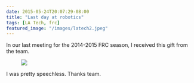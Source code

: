 ```yaml
---
date: 2015-05-24T20:07:29-08:00
title: "Last day at robotics"
tags: [LA Tech, frc]
featured_image: "/images/latech2.jpeg"
---
```


In our last meeting for the 2014-2015 FRC season, I received this gift from the team.

<figure>
	<a href="/images/award.jpg"><img src="/images/award.jpg"></a>
</figure>

I was pretty speechless. Thanks team.
